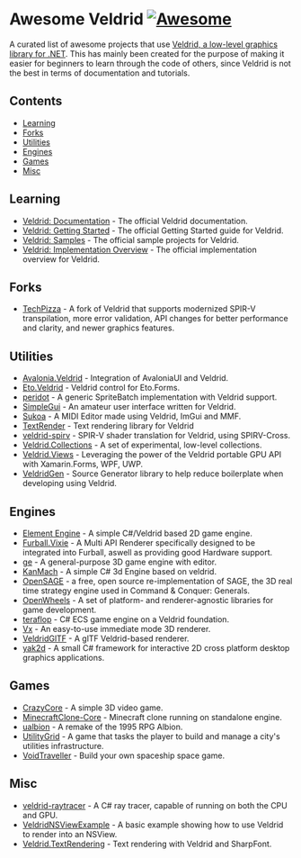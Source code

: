 # Awesome Veldrid [![Awesome](https://awesome.re/badge.svg)](https://awesome.re)

A curated list of awesome projects that use [Veldrid, a low-level graphics library for .NET](https://veldrid.dev/). This has mainly been created for the purpose of making it easier for beginners to learn through the code of others, since Veldrid is not the best in terms of documentation and tutorials.

## Contents
- [Learning](#learning)
- [Forks](#forks)
- [Utilities](#utilities)
- [Engines](#engines)
- [Games](#games)
- [Misc](#misc)

## Learning
- [Veldrid: Documentation](https://veldrid.dev/api/index.html) - The official Veldrid documentation.
- [Veldrid: Getting Started](https://veldrid.dev/articles/getting-started/intro.html) - The official Getting Started guide for Veldrid.
- [Veldrid: Samples](https://github.com/mellinoe/veldrid-samples) - The official sample projects for Veldrid.
- [Veldrid: Implementation Overview](https://veldrid.dev/articles/implementation/overview.html) - The official implementation overview for Veldrid.

## Forks
- [TechPizza](https://github.com/TechPizzaDev/veldrid) - A fork of Veldrid that supports modernized SPIR-V transpilation, more error validation, API changes for better performance and clarity, and newer graphics features.

## Utilities
- [Avalonia.Veldrid](https://github.com/gleblebedev/Avalonia.Veldrid) - Integration of AvaloniaUI and Veldrid.
- [Eto.Veldrid](https://github.com/picoe/Eto.Veldrid) - Veldrid control for Eto.Forms.
- [peridot](https://github.com/ezequias2d/peridot) - A generic SpriteBatch implementation with Veldrid support.
- [SimpleGui](https://github.com/drogoganor/SimpleGui) - An amateur user interface written for Veldrid.
- [Sukoa](https://github.com/Kaydax/Sukoa) - A MIDI Editor made using Veldrid, ImGui and MMF.
- [TextRender](https://github.com/drogoganor/TextRender) - Text rendering library for Veldrid
- [veldrid-spirv](https://github.com/mellinoe/veldrid-spirv) - SPIR-V shader translation for Veldrid, using SPIRV-Cross.
- [Veldrid.Collections](https://github.com/mellinoe/Veldrid.Collections) - A set of experimental, low-level collections.
- [Veldrid.Views](https://github.com/PhilippeMonteil/Veldrid.Views) - Leveraging the power of the Veldrid portable GPU API with Xamarin.Forms, WPF, UWP.
- [VeldridGen](https://github.com/csinkers/VeldridGen) - Source Generator library to help reduce boilerplate when developing using Veldrid.

## Engines
- [Element Engine](https://github.com/pandepic/ElementEngine) - A simple C#/Veldrid based 2D game engine.
- [Furball.Vixie](https://github.com/Furball-Engine/Furball.Vixie) - A Multi API Renderer specifically designed to be integrated into Furball, aswell as providing good Hardware support.
- [ge](https://github.com/mellinoe/ge) - A general-purpose 3D game engine with editor.
- [KanMach](https://github.com/TheCodeWizard27/KanMach) - A simple C# 3d Engine based on veldrid.
- [OpenSAGE](https://github.com/OpenSAGE/OpenSAGE) - a free, open source re-implementation of SAGE, the 3D real time strategy engine used in Command & Conquer: Generals.
- [OpenWheels](https://github.com/Jjagg/OpenWheels) - A set of platform- and renderer-agnostic libraries for game development.
- [teraflop](https://github.com/chances/teraflop) - C# ECS game engine on a Veldrid foundation.
- [Vx](https://github.com/mellinoe/Vx) - An easy-to-use immediate mode 3D renderer.
- [VeldridGlTF](https://github.com/gleblebedev/VeldridGlTF) - A glTF Veldrid-based renderer.
- [yak2d](https://github.com/AlzPatz/yak2d) - A small C# framework for interactive 2D cross platform desktop graphics applications.

## Games
- [CrazyCore](https://github.com/mellinoe/CrazyCore) - A simple 3D video game.
- [MinecraftClone-Core](https://github.com/Redhacker1/MinecraftClone-Core) - Minecraft clone running on standalone engine.
- [ualbion](https://github.com/csinkers/ualbion) - A remake of the 1995 RPG Albion.
- [UtilityGrid](https://github.com/chances/UtilityGrid) - A game that tasks the player to build and manage a city's utilities infrastructure.
- [VoidTraveller](https://github.com/generatives/VoidTraveler) - Build your own spaceship space game.

## Misc
- [veldrid-raytracer](https://github.com/mellinoe/veldrid-raytracer) - A C# ray tracer, capable of running on both the CPU and GPU.
- [VeldridNSViewExample](https://github.com/mellinoe/VeldridNSViewExample) - A basic example showing how to use Veldrid to render into an NSView.
- [Veldrid.TextRendering](https://github.com/mellinoe/Veldrid.TextRendering) - Text rendering with Veldrid and SharpFont.
